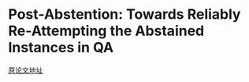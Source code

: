 # Post-Abstention: Towards Reliably Re-Attempting the Abstained Instances in QA

[原论文地址](https://aclanthology.org/2023.acl-long.55.pdf)
